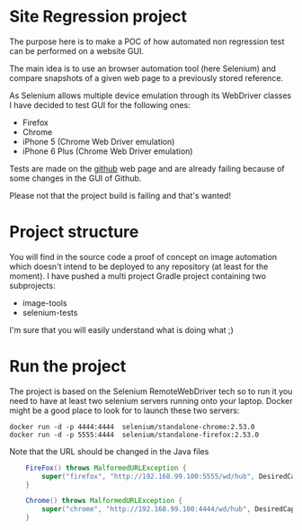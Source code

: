 # Site Regression project

The purpose here is to make a POC of how automated non regression test can be performed on a website GUI.

The main idea is to use an browser automation tool (here Selenium) and compare snapshots of a given web page to a previously stored reference.

As Selenium allows multiple device emulation through its WebDriver classes I have decided to test GUI for the following ones:

* Firefox
* Chrome
* iPhone 5 (Chrome Web Driver emulation)
* iPhone 6 Plus (Chrome Web Driver emulation)

Tests are made on the [github](http://www.github.com) web page and are already failing because of some changes in the GUI of Github.

Please not that the project build is failing and that's wanted!

# Project structure

You will find in the source code a proof of concept on image automation which doesn't intend to be deployed to any repository (at least for the moment).
I have pushed a multi project Gradle project containing two subprojects:

* image-tools
* selenium-tests

I'm sure that you will easily understand what is doing what ;)

# Run the project

The project is based on the Selenium RemoteWebDriver tech so to run it you need to have at least two selenium servers running onto your laptop. 
Docker might be a good place to look for to launch these two servers:
```CLI
docker run -d -p 4444:4444  selenium/standalone-chrome:2.53.0
docker run -d -p 5555:4444  selenium/standalone-firefox:2.53.0
```

Note that the URL should be changed in the Java files
```java
    FireFox() throws MalformedURLException {
        super("firefox", "http://192.168.99.100:5555/wd/hub", DesiredCapabilities.firefox());
    }

    Chrome() throws MalformedURLException {
        super("chrome", "http://192.168.99.100:4444/wd/hub", DesiredCapabilities.chrome());
    }
```